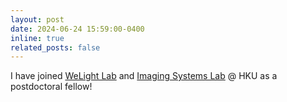 ```yaml
---
layout: post
date: 2024-06-24 15:59:00-0400
inline: true
related_posts: false
---
```


I have joined <a href="https://hku.welight.fun/">WeLight Lab</a> and <a href="https://isl.eee.hku.hk/">Imaging Systems Lab</a> @ HKU as a postdoctoral fellow!
